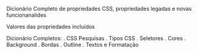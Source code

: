 Dicionário Completo de propriedades CSS, propriedades legadas e novas funcionanalides 

Valores das propriedades incluídos 

Dicionário Completos: 
. CSS Pesquisas 
. Tipos CSS
. Seletores 
. Cores 
. Background 
. Bordas 
. Outline 
. Textos e Formatação 
